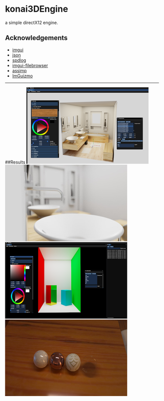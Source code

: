 # konai3DEngine

a simple directX12 engine.

## Acknowledgements
- [imgui](https://github.com/ocornut/imgui)
- [json](https://github.com/nlohmann/json)
- [spdlog](https://github.com/gabime/spdlog)
- [imgui-filebrowser](https://github.com/AirGuanZ/imgui-filebrowser)
- [assimp](https://github.com/assimp/assimp)
- [ImGuizmo](https://github.com/CedricGuillemet/ImGuizmo)

---
##Results
<img src="https://raw.githubusercontent.com/konai123/konai3D/master/showcases/bathroom.png" width="400" height="250"/>
<img src="https://raw.githubusercontent.com/konai123/konai3D/master/showcases/bathroom2.jpg" width="400" height="250"/>
<img src="https://raw.githubusercontent.com/konai123/konai3D/master/showcases/cornell.png" width="400" height="250"/>
<img src="https://raw.githubusercontent.com/konai123/konai3D/master/showcases/materials.png" width="400" height="250"/>
